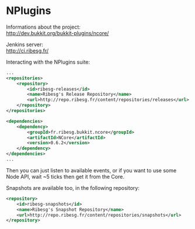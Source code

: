 NPlugins
=====
Informations about the project:  
	http://dev.bukkit.org/bukkit-plugins/ncore/

Jenkins server:  
	http://ci.ribesg.fr/

Interacting with the NPlugins suite:
```xml
...
<repositories>
	<repository>
		<id>ribesg-releases</id>
		<name>Ribesg's Release Repository</name>
		<url>http://repo.ribesg.fr/content/repositories/releases</url>
	</repository>
</repositories>

<dependencies>
	<dependency>
		<groupId>fr.ribesg.bukkit.ncore</groupId>
		<artifactId>NCore</artifactId>
		<version>0.6.2</version>
	</dependency>
</dependencies>
...
```
Then you can just listen to available events, or if you want to use some Node API, wait ~5 ticks then get it from the Core.

Snapshots are available too, in the following repository:
```xml
<repository>
	<id>ribesg-snapshots</id>
	<name>Ribesg's Snapshot Repository</name>
	<url>http://repo.ribesg.fr/content/repositories/snapshots</url>
</repository>
```